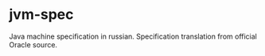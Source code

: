 jvm-spec
========

Java machine specification in russian. Specification translation from official Oracle source.
